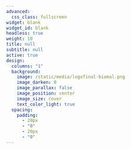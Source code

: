 ```yaml
---
advanced:
  css_class: fullscreen
widget: blank
widget_id: blank
headless: true
weight: 10
title: null
subtitle: null
active: true
design:
  columns: "1"
  background:
    image: /static/media/logofinal-biomal.png
    image_darken: 0
    image_parallax: false
    image_position: center
    image_size: cover
    text_color_light: true
  spacing:
    padding:
      - 20px
      - "0"
      - 20px
      - "0"
---
```

